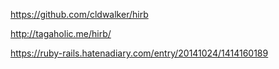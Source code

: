 https://github.com/cldwalker/hirb

http://tagaholic.me/hirb/



https://ruby-rails.hatenadiary.com/entry/20141024/1414160189